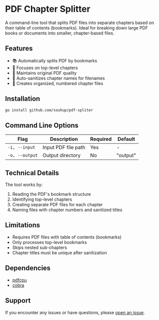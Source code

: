# PDF Chapter Splitter

A command-line tool that splits PDF files into separate chapters based on their table of contents (bookmarks). Ideal for breaking down large PDF books or documents into smaller, chapter-based files.

## Features

- 📚 Automatically splits PDF by bookmarks
- 🎯 Focuses on top-level chapters
- 🔄 Maintains original PDF quality
- 📝 Auto-sanitizes chapter names for filenames
- 📂 Creates organized, numbered chapter files

## Installation

```bash
go install github.com/souhup/pdf-spliter
```

## Command Line Options

| Flag | Description | Required | Default |
|------|-------------|----------|---------|
| `-i, --input` | Input PDF file path | Yes | - |
| `-o, --output` | Output directory | No | "output" |

## Technical Details

The tool works by:
1. Reading the PDF's bookmark structure
2. Identifying top-level chapters
3. Creating separate PDF files for each chapter
4. Naming files with chapter numbers and sanitized titles

## Limitations

- Requires PDF files with table of contents (bookmarks)
- Only processes top-level bookmarks
- Skips nested sub-chapters
- Chapter titles must be unique after sanitization

## Dependencies

- [pdfcpu](https://github.com/pdfcpu/pdfcpu) 
- [cobra](https://github.com/spf13/cobra) 

## Support

If you encounter any issues or have questions, please [open an issue](https://github.com/souhup/pdf-spliter/issues).